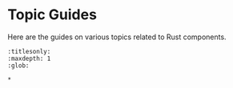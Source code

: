# Topic Guides

Here are the guides on various topics related to Rust components.

```{toctree}
:titlesonly:
:maxdepth: 1
:glob:

*
